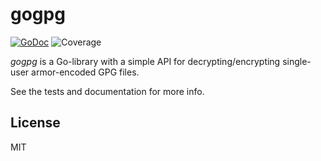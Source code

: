 # gogpg

[![GoDoc](https://img.shields.io/badge/godoc-reference-blue.svg?style=flat-square)](https://godoc.org/github.com/schollz/gogpg)
![Coverage](https://img.shields.io/badge/coverage-76%25-green.svg?style=flat-square)

*gogpg* is a Go-library with a simple API for decrypting/encrypting single-user armor-encoded GPG files.

See the tests and documentation for more info.

## License

MIT
